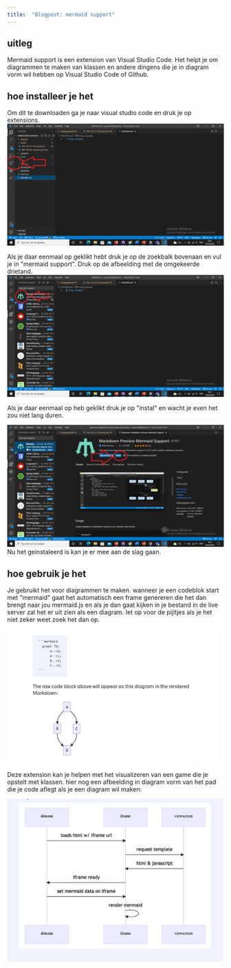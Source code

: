 ```yaml
---
title:  "Blogpost: mermaid support"
---
```


## uitleg

Mermaid support is een extension van Visual Studio Code. Het helpt je om diagrammen te maken van klassen en andere dingens die je in diagram vorm wil hebben op Visual Studio Code of Github.

<!--more-->

## hoe installeer je het

Om dit te downloaden ga je naar visual studio code en druk je op extensions.
![afbeelding van waar het icoon van extensions staat in Visual Studio Code.](../assets/images/icon-extensions.png)

Als je daar eenmaal op geklikt hebt druk je op de zoekbalk bovenaan en vul je in "mermaid support". Druk op de afbeelding met de omgekeerde drietand.
![afbeelding van waar het icoon van mermaid support staat in Visual Studio Code.](../assets/images/drietand-icon.png)

Als je daar eenmaal op heb geklikt druk je op "instal" en wacht je even het zou niet lang duren.

![afbeelding van waar het icoon van instal staat bij mermaid support.](../assets/images/instal-icon.png)
Nu het geinstaleerd is kan je er mee aan de slag gaan.

## hoe gebruik je het

Je gebruikt het voor diagrammen te maken. wanneer je een codeblok start met "mermaid" gaat het automatisch een frame genereren die het dan brengt naar jou mermaid.js en als je dan gaat kijken in je bestand in de live server zal het er uit zien als een diagram. let op voor de pijltjes als je het niet zeker weet zoek het dan op.

![afbeelding van de basis van mermaid support.](../assets/images/basis-mermaid-support.png)

Deze extension kan je helpen met het visualizeren van een game die je opstelt met klassen. hier nog een afbeelding in diagram vorm van het pad die je code aflegt als je een diagram wil maken:

![afbeelding van het pad die je code aflegt in diagram vorm ](../assets/images/path-die-je-code-aflegt.png)